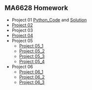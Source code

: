 ## MA6628 Homework

* Project 01 [Python_Code](https://github.com/shichaochhk/MA6628-Homework/blob/master/Prime%20number.py) and
             [Solution](https://github.com/shichaochhk/MA6628-Homework/blob/master/Solution)
* [Project 02](https://github.com/shichaochhk/MA6628-Homework/blob/master/Project%202.ipynb)
* Project 03
* [Project 04](https://github.com/shichaochhk/MA6628-Homework/blob/master/Project%204.ipynb)
* Project 05
  * [Project 05_1](https://github.com/shichaochhk/MA6628-Homework/blob/master/Project%2005_1.ipynb)
  * [Project 05_2](https://github.com/shichaochhk/MA6628-Homework/blob/master/Project%2005_2.ipynb)
  * [Project 05_3](https://github.com/shichaochhk/MA6628-Homework/blob/master/Project%2005_3.ipynb)
  * [Project 05_4](https://github.com/shichaochhk/MA6628-Homework/blob/master/Project%2005_4.ipynb)
* Project 06
  * [Project 06_1](https://github.com/shichaochhk/MA6628-Homework/blob/master/Project%2006-1.ipynb)
  * [Project 06_2](https://github.com/shichaochhk/MA6628-Homework/blob/master/Project%2006-2.ipynb)
  * [Project 06_3](https://github.com/shichaochhk/MA6628-Homework/blob/master/Project%2006-3.ipynb)
